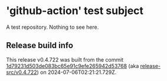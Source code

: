 # 'github-action' test subject

A test repository. Nothing to see here.


## Release build info

This release v0.4.722 was built from the commit [1d79231d503de083bc65e91c9efe265942d53768](https://github.com/kattecon/gh-release-test-ga/tree/1d79231d503de083bc65e91c9efe265942d53768) (aka [release-src/v0.4.722](https://github.com/kattecon/gh-release-test-ga/tree/release-src/v0.4.722)) on 2024-07-06T02:21:21.729Z.
        